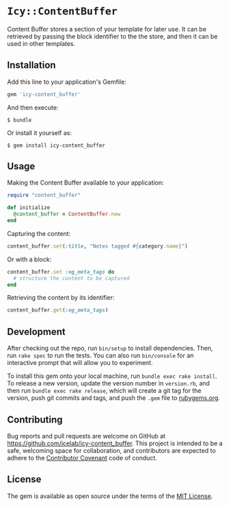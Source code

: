 # `Icy::ContentBuffer`

Content Buffer stores a section of your template for later use. It can be retrieved by passing the block identifier to the the store, and then it can be used in other templates.

## Installation

Add this line to your application's Gemfile:

```ruby
gem 'icy-content_buffer'
```

And then execute:

    $ bundle

Or install it yourself as:

    $ gem install icy-content_buffer

## Usage

Making the Content Buffer available to your application:

```ruby
require "content_buffer"

def initialize
  @content_buffer = ContentBuffer.new
end
```

Capturing the content:

```ruby
content_buffer.set(:title, "Notes tagged #{category.name}")
```

Or with a block:

```ruby
content_buffer.set :og_meta_tags do
  # structure the content to be captured
end
```

Retrieving the content by its identifier:

```ruby
content_buffer.get(:og_meta_tags)
```

## Development

After checking out the repo, run `bin/setup` to install dependencies. Then, run `rake spec` to run the tests. You can also run `bin/console` for an interactive prompt that will allow you to experiment.

To install this gem onto your local machine, run `bundle exec rake install`. To release a new version, update the version number in `version.rb`, and then run `bundle exec rake release`, which will create a git tag for the version, push git commits and tags, and push the `.gem` file to [rubygems.org](https://rubygems.org).

## Contributing

Bug reports and pull requests are welcome on GitHub at https://github.com/icelab/icy-content_buffer. This project is intended to be a safe, welcoming space for collaboration, and contributors are expected to adhere to the [Contributor Covenant](http://contributor-covenant.org) code of conduct.


## License

The gem is available as open source under the terms of the [MIT License](http://opensource.org/licenses/MIT).
